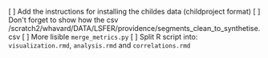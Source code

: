 [ ] Add the instructions for installing the childes data (childproject format)
[ ] Don't forget to show how the csv /scratch2/whavard/DATA/LSFER/providence/segments_clean_to_synthetise.csv
[ ] More lisible `merge_metrics.py`
[ ] Split R script into: `visualization.rmd`, `analysis.rmd` and `correlations.rmd`